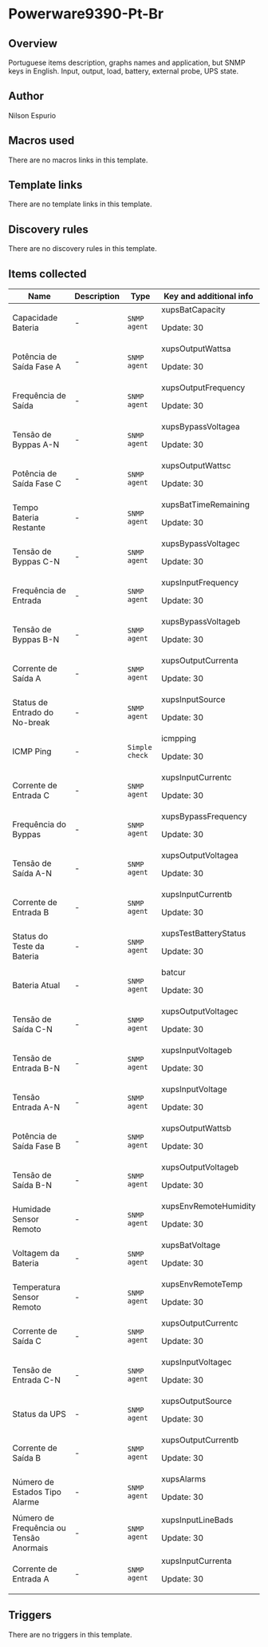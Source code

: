 # Powerware9390-Pt-Br

## Overview

Portuguese items description, graphs names and application, but SNMP keys in English. Input, output, load, battery, external probe, UPS state.



## Author

Nilson Espurio

## Macros used

There are no macros links in this template.

## Template links

There are no template links in this template.

## Discovery rules

There are no discovery rules in this template.

## Items collected

|Name|Description|Type|Key and additional info|
|----|-----------|----|----|
|Capacidade Bateria|<p>-</p>|`SNMP agent`|xupsBatCapacity<p>Update: 30</p>|
|Potência de Saída Fase A|<p>-</p>|`SNMP agent`|xupsOutputWattsa<p>Update: 30</p>|
|Frequência de Saída|<p>-</p>|`SNMP agent`|xupsOutputFrequency<p>Update: 30</p>|
|Tensão de Byppas A-N|<p>-</p>|`SNMP agent`|xupsBypassVoltagea<p>Update: 30</p>|
|Potência de Saída Fase C|<p>-</p>|`SNMP agent`|xupsOutputWattsc<p>Update: 30</p>|
|Tempo Bateria Restante|<p>-</p>|`SNMP agent`|xupsBatTimeRemaining<p>Update: 30</p>|
|Tensão de Byppas C-N|<p>-</p>|`SNMP agent`|xupsBypassVoltagec<p>Update: 30</p>|
|Frequência de Entrada|<p>-</p>|`SNMP agent`|xupsInputFrequency<p>Update: 30</p>|
|Tensão de Byppas B-N|<p>-</p>|`SNMP agent`|xupsBypassVoltageb<p>Update: 30</p>|
|Corrente de Saída A|<p>-</p>|`SNMP agent`|xupsOutputCurrenta<p>Update: 30</p>|
|Status de Entrado do No-break|<p>-</p>|`SNMP agent`|xupsInputSource<p>Update: 30</p>|
|ICMP Ping|<p>-</p>|`Simple check`|icmpping<p>Update: 30</p>|
|Corrente de Entrada C|<p>-</p>|`SNMP agent`|xupsInputCurrentc<p>Update: 30</p>|
|Frequência do Byppas|<p>-</p>|`SNMP agent`|xupsBypassFrequency<p>Update: 30</p>|
|Tensão de Saída A-N|<p>-</p>|`SNMP agent`|xupsOutputVoltagea<p>Update: 30</p>|
|Corrente de Entrada B|<p>-</p>|`SNMP agent`|xupsInputCurrentb<p>Update: 30</p>|
|Status do Teste da Bateria|<p>-</p>|`SNMP agent`|xupsTestBatteryStatus<p>Update: 30</p>|
|Bateria Atual|<p>-</p>|`SNMP agent`|batcur<p>Update: 30</p>|
|Tensão de Saída C-N|<p>-</p>|`SNMP agent`|xupsOutputVoltagec<p>Update: 30</p>|
|Tensão de Entrada B-N|<p>-</p>|`SNMP agent`|xupsInputVoltageb<p>Update: 30</p>|
|Tensão Entrada A-N|<p>-</p>|`SNMP agent`|xupsInputVoltage<p>Update: 30</p>|
|Potência de Saída Fase B|<p>-</p>|`SNMP agent`|xupsOutputWattsb<p>Update: 30</p>|
|Tensão de Saída B-N|<p>-</p>|`SNMP agent`|xupsOutputVoltageb<p>Update: 30</p>|
|Humidade Sensor Remoto|<p>-</p>|`SNMP agent`|xupsEnvRemoteHumidity<p>Update: 30</p>|
|Voltagem da Bateria|<p>-</p>|`SNMP agent`|xupsBatVoltage<p>Update: 30</p>|
|Temperatura Sensor Remoto|<p>-</p>|`SNMP agent`|xupsEnvRemoteTemp<p>Update: 30</p>|
|Corrente de Saída C|<p>-</p>|`SNMP agent`|xupsOutputCurrentc<p>Update: 30</p>|
|Tensão de Entrada C-N|<p>-</p>|`SNMP agent`|xupsInputVoltagec<p>Update: 30</p>|
|Status da UPS|<p>-</p>|`SNMP agent`|xupsOutputSource<p>Update: 30</p>|
|Corrente de Saída B|<p>-</p>|`SNMP agent`|xupsOutputCurrentb<p>Update: 30</p>|
|Número de Estados Tipo Alarme|<p>-</p>|`SNMP agent`|xupsAlarms<p>Update: 30</p>|
|Número de Frequência ou Tensão Anormais|<p>-</p>|`SNMP agent`|xupsInputLineBads<p>Update: 30</p>|
|Corrente de Entrada A|<p>-</p>|`SNMP agent`|xupsInputCurrenta<p>Update: 30</p>|
## Triggers

There are no triggers in this template.

